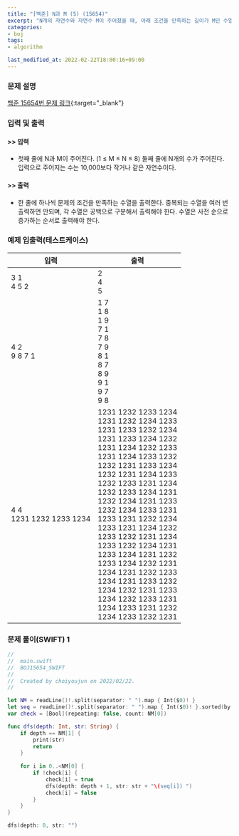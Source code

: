 ```yaml
---
title: "[백준] N과 M (5) (15654)"
excerpt: "N개의 자연수와 자연수 M이 주어졌을 때, 아래 조건을 만족하는 길이가 M인 수열을 모두 구하는 프로그램을 작성하시오."
categories:
- boj
tags:
- algorithm

last_modified_at: 2022-02-22T18:00:16+09:00
---
```



### 문제 설명
[백준 15654번 문제 링크](https://www.acmicpc.net/problem/15654#description){:target="_blank"}




### 입력 및 출력
#### >> 입력
* 첫째 줄에 N과 M이 주어진다. (1 ≤ M ≤ N ≤ 8)
둘째 줄에 N개의 수가 주어진다. 입력으로 주어지는 수는 10,000보다 작거나 같은 자연수이다.



#### >> 출력
* 한 줄에 하나씩 문제의 조건을 만족하는 수열을 출력한다. 중복되는 수열을 여러 번 출력하면 안되며, 각 수열은 공백으로 구분해서 출력해야 한다.
수열은 사전 순으로 증가하는 순서로 출력해야 한다.





### 예제 입출력(테스트케이스)


|입력|출력|
|-----|------|
|3 1<br>4 5 2|2<br>4<br>5|
|4 2<br>9 8 7 1|1 7<br>1 8<br>1 9<br>7 1<br>7 8<br>7 9<br>8 1<br>8 7<br>8 9<br>9 1<br>9 7<br>9 8|
|4 4<br>1231 1232 1233 1234|1231 1232 1233 1234<br>1231 1232 1234 1233<br>1231 1233 1232 1234<br>1231 1233 1234 1232<br>1231 1234 1232 1233<br>1231 1234 1233 1232<br>1232 1231 1233 1234<br>1232 1231 1234 1233<br>1232 1233 1231 1234<br>1232 1233 1234 1231<br>1232 1234 1231 1233<br>1232 1234 1233 1231<br>1233 1231 1232 1234<br>1233 1231 1234 1232<br>1233 1232 1231 1234<br>1233 1232 1234 1231<br>1233 1234 1231 1232<br>1233 1234 1232 1231<br>1234 1231 1232 1233<br>1234 1231 1233 1232<br>1234 1232 1231 1233<br>1234 1232 1233 1231<br>1234 1233 1231 1232<br>1234 1233 1232 1231|




### 문제 풀이(SWIFT) 1
```swift
//
//  main.swift
//  BOJ15654_SWIFT
//
//  Created by choiyoujun on 2022/02/22.
//

let NM = readLine()!.split(separator: " ").map { Int($0)! }
let seq = readLine()!.split(separator: " ").map { Int($0)! }.sorted(by: <)
var check = [Bool](repeating: false, count: NM[0])

func dfs(depth: Int, str: String) {
    if depth == NM[1] {
        print(str)
        return
    }
    
    for i in 0..<NM[0] {
        if !check[i] {
            check[i] = true
            dfs(depth: depth + 1, str: str + "\(seq[i]) ")
            check[i] = false
        }
    }
}

dfs(depth: 0, str: "")
```
